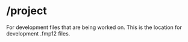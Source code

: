# /project
For development files that are being worked on. This is the location for development .fmp12 files.
